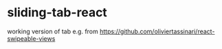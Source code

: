 # sliding-tab-react
working version of tab e.g. from 
https://github.com/oliviertassinari/react-swipeable-views
